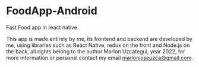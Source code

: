 # FoodApp-Android
Fast Food app in react native

This app is made entirely by me, its frontend and backend are developed by me, using libraries such as React Native, redux on the front and Node.js on the back, all rights belong to the author Marlon Uzcátegui, year 2022, for more information or personal contact my email marlonjoseuzca@gmail.com.
